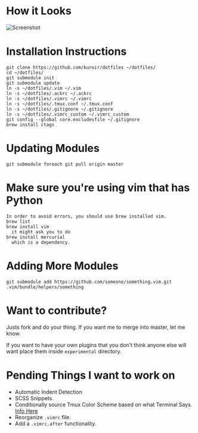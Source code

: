 # How it Looks

![Screenshot](https://dl.dropbox.com/u/4651065/screenshots/2012/11/22-18h40m56s.png)

# Installation Instructions

    git clone https://github.com/kuroir/dotfiles ~/dotfiles/
    cd ~/dotfiles/
    git submodule init
    git submodule update
    ln -s ~/dotfiles/.vim ~/.vim
    ln -s ~/dotfiles/.ackrc ~/.ackrc
    ln -s ~/dotfiles/.vimrc ~/.vimrc
    ln -s ~/dotfiles/.tmux.conf ~/.tmux.conf
    ln -s ~/dotfiles/.gitignore ~/.gitignore
    ln -s ~/dotfiles/.vimrc_custom ~/.vimrc_custom
    git config --global core.excludesfile ~/.gitignore
    brew install ctags

# Updating Modules

    git submodule foreach git pull origin master

# Make sure you're using vim that has Python

    In order to avoid errors, you should use brew installed vim.
    brew list
    brew install vim
      it might ask you to do
    brew install mercurial
      which is a dependency.


# Adding More Modules

    git submodule add https://github.com/someone/something.vim.git .vim/bundle/helpers/something

# Want to contribute?

Justs fork and do your thing. If you want me to merge into master, let me know.

If you want to have your own plugins that you don't think anyone else will want
place them inside `experimental` directory.

# Pending Things I want to work on

* Automatic Indent Detection
* SCSS Snippets.
* Conditionally source Tmux Color Scheme based on what Terminal Says. [Info Here](https://github.com/ChrisJohnsen/tmux-MacOSX-paasteboard/issues/8)
* Reorganize `.vimrc` file.
* Add a `.vimrc.after` functionality.
